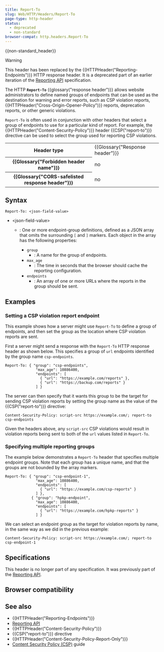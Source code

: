 ```yaml
---
title: Report-To
slug: Web/HTTP/Headers/Report-To
page-type: http-header
status:
  - deprecated
  - non-standard
browser-compat: http.headers.Report-To
---
```


{{non-standard_header}}

> [!WARNING]
> This header has been replaced by the {{HTTPHeader("Reporting-Endpoints")}} HTTP response header.
> It is a deprecated part of an earlier iteration of the [Reporting API](/Web/API/Reporting_API) specification.

The HTTP **`Report-To`** {{glossary("response header")}} allows website administrators to define named groups of endpoints that can be used as the destination for warning and error reports, such as CSP violation reports, {{HTTPHeader("Cross-Origin-Opener-Policy")}} reports, deprecation reports, or other generic violations.

`Report-To` is often used in conjunction with other headers that select a group of endpoints to use for a particular kind of report.
For example, the {{HTTPHeader("Content-Security-Policy")}} header {{CSP("report-to")}} directive can be used to select the group used for reporting CSP violations.

<table class="properties">
  <tbody>
    <tr>
      <th scope="row">Header type</th>
      <td>{{Glossary("Response header")}}</td>
    </tr>
    <tr>
      <th scope="row">{{Glossary("Forbidden header name")}}</th>
      <td>no</td>
    </tr>
    <tr>
      <th scope="row">
        {{Glossary("CORS-safelisted response header")}}
      </th>
      <td>no</td>
    </tr>
  </tbody>
</table>

## Syntax

```http
Report-To: <json-field-value>
```

- \<json-field-value>

  - : One or more endpoint-group definitions, defined as a JSON array that omits the surrounding `[` and `]` markers.
    Each object in the array has the following properties:

    - `group`
      - : A name for the group of endpoints.
    - `max_age`
      - : The time in seconds that the browser should cache the reporting configuration.
    - `endpoints`
      - : An array of one or more URLs where the reports in the group should be sent.

## Examples

### Setting a CSP violation report endpoint

This example shows how a server might use `Report-To` to define a group of endpoints, and then set the group as the location where CSP violation reports are sent.

First a server might send a response with the `Report-To` HTTP response header as shown below.
This specifies a group of `url` endpoints identified by the group name `csp-endpoints`.

```http
Report-To: { "group": "csp-endpoints",
              "max_age": 10886400,
              "endpoints": [
                { "url": "https://example.com/reports" },
                { "url": "https://backup.com/reports" }
              ] }
```

The server can then specify that it wants this group to be the target for sending CSP violation reports by setting the group name as the value of the {{CSP("report-to")}} directive:

```http
Content-Security-Policy: script-src https://example.com/; report-to csp-endpoints
```

Given the headers above, any `script-src` CSP violations would result in violation reports being sent to both of the `url` values listed in `Report-To`.

### Specifying multiple reporting groups

The example below demonstrates a `Report-To` header that specifies multiple endpoint groups.
Note that each group has a unique name, and that the groups are not bounded by the array markers.

```http
Report-To: { "group": "csp-endpoint-1",
              "max_age": 10886400,
              "endpoints": [
                { "url": "https://example.com/csp-reports" }
              ] },
            { "group": "hpkp-endpoint",
              "max_age": 10886400,
              "endpoints": [
                { "url": "https://example.com/hpkp-reports" }
              ] }
```

We can select an endpoint group as the target for violation reports by name, in the same way as we did in the previous example:

```http
Content-Security-Policy: script-src https://example.com/; report-to csp-endpoint-1
```

## Specifications

This header is no longer part of any specification.
It was previously part of the [Reporting API](/Web/API/Reporting_API). <!-- https://github.com/w3c/reporting/pull/197 -->

## Browser compatibility



## See also

- {{HTTPHeader("Reporting-Endpoints")}}
- [Reporting API](/Web/API/Reporting_API)
- {{HTTPHeader("Content-Security-Policy")}}
- {{CSP("report-to")}} directive
- {{HTTPHeader("Content-Security-Policy-Report-Only")}}
- [Content Security Policy (CSP)](/Web/HTTP/CSP#violation_reporting) guide

